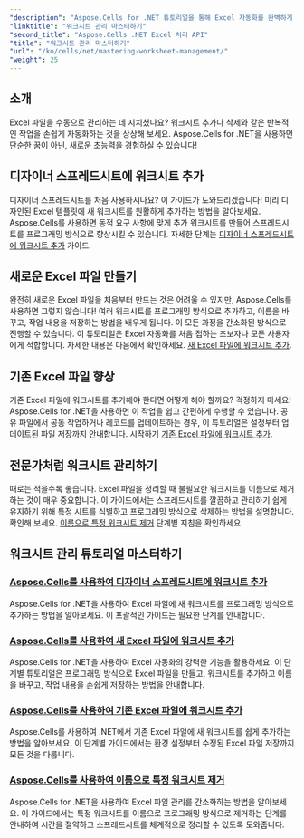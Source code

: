 ```yaml
---
"description": "Aspose.Cells for .NET 튜토리얼을 통해 Excel 자동화를 완벽하게 익히세요. 새 Excel 파일이나 기존 Excel 파일에 워크시트를 프로그래밍 방식으로 추가/제거하는 방법을 알아보세요."
"linktitle": "워크시트 관리 마스터하기"
"second_title": "Aspose.Cells .NET Excel 처리 API"
"title": "워크시트 관리 마스터하기"
"url": "/ko/cells/net/mastering-worksheet-management/"
"weight": 25
---
```


## 소개

Excel 파일을 수동으로 관리하는 데 지치셨나요? 워크시트 추가나 삭제와 같은 반복적인 작업을 손쉽게 자동화하는 것을 상상해 보세요. Aspose.Cells for .NET을 사용하면 단순한 꿈이 아닌, 새로운 초능력을 경험하실 수 있습니다!  

## 디자이너 스프레드시트에 워크시트 추가  

디자이너 스프레드시트를 처음 사용하시나요? 이 가이드가 도와드리겠습니다! 미리 디자인된 Excel 템플릿에 새 워크시트를 원활하게 추가하는 방법을 알아보세요. Aspose.Cells를 사용하면 동적 요구 사항에 맞게 추가 워크시트를 만들어 스프레드시트를 프로그래밍 방식으로 향상시킬 수 있습니다. 자세한 단계는 [디자이너 스프레드시트에 워크시트 추가](./adding-worksheets-to-designer-spreadsheet/) 가이드.  

## 새로운 Excel 파일 만들기  

완전히 새로운 Excel 파일을 처음부터 만드는 것은 어려울 수 있지만, Aspose.Cells를 사용하면 그렇지 않습니다! 여러 워크시트를 프로그래밍 방식으로 추가하고, 이름을 바꾸고, 작업 내용을 저장하는 방법을 배우게 됩니다. 이 모든 과정을 간소화된 방식으로 진행할 수 있습니다. 이 튜토리얼은 Excel 자동화를 처음 접하는 초보자나 모든 사용자에게 적합합니다. 자세한 내용은 다음에서 확인하세요. [새 Excel 파일에 워크시트 추가](./adding-worksheets-to-new-excel-file/).  

## 기존 Excel 파일 향상  

기존 Excel 파일에 워크시트를 추가해야 한다면 어떻게 해야 할까요? 걱정하지 마세요! Aspose.Cells for .NET을 사용하면 이 작업을 쉽고 간편하게 수행할 수 있습니다. 공유 파일에서 공동 작업하거나 레코드를 업데이트하는 경우, 이 튜토리얼은 설정부터 업데이트된 파일 저장까지 안내합니다. 시작하기 [기존 Excel 파일에 워크시트 추가](./adding-worksheets-to-existing-excel-file/).  

## 전문가처럼 워크시트 관리하기  

때로는 적을수록 좋습니다. Excel 파일을 정리할 때 불필요한 워크시트를 이름으로 제거하는 것이 매우 중요합니다. 이 가이드에서는 스프레드시트를 깔끔하고 관리하기 쉽게 유지하기 위해 특정 시트를 식별하고 프로그래밍 방식으로 삭제하는 방법을 설명합니다. 확인해 보세요. [이름으로 특정 워크시트 제거](./remove-specific-worksheets-by-name/) 단계별 지침을 확인하세요.  

## 워크시트 관리 튜토리얼 마스터하기
### [Aspose.Cells를 사용하여 디자이너 스프레드시트에 워크시트 추가](./adding-worksheets-to-designer-spreadsheet/)
Aspose.Cells for .NET을 사용하여 Excel 파일에 새 워크시트를 프로그래밍 방식으로 추가하는 방법을 알아보세요. 이 포괄적인 가이드는 필요한 단계를 안내합니다.
### [Aspose.Cells를 사용하여 새 Excel 파일에 워크시트 추가](./adding-worksheets-to-new-excel-file/)
Aspose.Cells for .NET을 사용하여 Excel 자동화의 강력한 기능을 활용하세요. 이 단계별 튜토리얼은 프로그래밍 방식으로 Excel 파일을 만들고, 워크시트를 추가하고 이름을 바꾸고, 작업 내용을 손쉽게 저장하는 방법을 안내합니다.
### [Aspose.Cells를 사용하여 기존 Excel 파일에 워크시트 추가](./adding-worksheets-to-existing-excel-file/)
Aspose.Cells를 사용하여 .NET에서 기존 Excel 파일에 새 워크시트를 쉽게 추가하는 방법을 알아보세요. 이 단계별 가이드에서는 환경 설정부터 수정된 Excel 파일 저장까지 모든 것을 다룹니다.
### [Aspose.Cells를 사용하여 이름으로 특정 워크시트 제거](./remove-specific-worksheets-by-name/)
Aspose.Cells for .NET을 사용하여 Excel 파일 관리를 간소화하는 방법을 알아보세요. 이 가이드에서는 특정 워크시트를 이름으로 프로그래밍 방식으로 제거하는 단계를 안내하여 시간을 절약하고 스프레드시트를 체계적으로 정리할 수 있도록 도와줍니다.